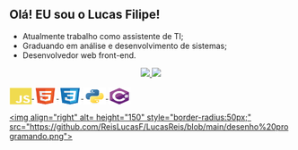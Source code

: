 ## Olá! EU sou o Lucas Filipe!

- Atualmente trabalho como assistente de TI;
- Graduando em análise e desenvolvimento de sistemas;
- Desenvolvedor web front-end.

<div align="center">
  <a href="https://github.com/ReisLucasF">
  <img height="180em" src="https://github-readme-stats.vercel.app/api?username=ReisLucasF&show_icons=true&theme=dark&include_all_commits=true&count_private=true"/>
  <img height="180em" src="https://github-readme-stats.vercel.app/api/top-langs/?username=ReisLucasF&layout=compact&langs_count=7&theme=dark"/>
</div>

 <div style="display: inline_block"><br>
  <img align="center"  height="30" width="40" src="https://raw.githubusercontent.com/devicons/devicon/master/icons/javascript/javascript-plain.svg">
  <img align="center"  height="30" width="40" src="https://raw.githubusercontent.com/devicons/devicon/master/icons/html5/html5-original.svg">
  <img align="center"  height="30" width="40" src="https://raw.githubusercontent.com/devicons/devicon/master/icons/css3/css3-original.svg">
  <img align="center"  height="30" width="40" src="https://raw.githubusercontent.com/devicons/devicon/master/icons/python/python-original.svg">
  <img align="center"  height="30" width="40" src="https://raw.githubusercontent.com/devicons/devicon/master/icons/csharp/csharp-original.svg">
   
  <img align="right" alt= height="150" style="border-radius:50px;" src="https://github.com/ReisLucasF/LucasReis/blob/main/desenho%20programando.png">
</div>
